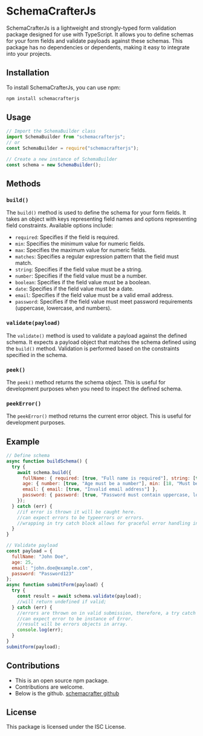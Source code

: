 # SchemaCrafterJs

SchemaCrafterJs is a lightweight and strongly-typed form validation package designed for use with TypeScript. It allows you to define schemas for your form fields and validate payloads against these schemas. This package has no dependencies or dependents, making it easy to integrate into your projects.

## Installation

To install SchemaCrafterJs, you can use npm:

```bash
npm install schemacrafterjs
```

## Usage

```javascript
// Import the SchemaBuilder class
import SchemaBuilder from "schemacrafterjs";
// or
const SchemaBuilder = require("schemacrafterjs");

// Create a new instance of SchemaBuilder
const schema = new SchemaBuilder();
```

## Methods

### `build()`

The `build()` method is used to define the schema for your form fields. It takes an object with keys representing field names and options representing field constraints. Available options include:

- `required`: Specifies if the field is required.
- `min`: Specifies the minimum value for numeric fields.
- `max`: Specifies the maximum value for numeric fields.
- `matches`: Specifies a regular expression pattern that the field must match.
- `string`: Specifies if the field value must be a string.
- `number`: Specifies if the field value must be a number.
- `boolean`: Specifies if the field value must be a boolean.
- `date`: Specifies if the field value must be a date.
- `email`: Specifies if the field value must be a valid email address.
- `password`: Specifies if the field value must meet password requirements (uppercase, lowercase, and numbers).

### `validate(payload)`

The `validate()` method is used to validate a payload against the defined schema. It expects a payload object that matches the schema defined using the `build()` method. Validation is performed based on the constraints specified in the schema.

### `peek()`

The `peek()` method returns the schema object. This is useful for development purposes when you need to inspect the defined schema.

### `peekError()`

The `peekError()` method returns the current error object. This is useful for development purposes.

## Example

```javascript
// Define schema
async function buildSchema() {
  try {
    await schema.build({
      fullName: { required: [true, "Full name is required"], string: [true, "Full Name Must Be String."], matches: [true, new RegExp(/^[A-Za-z]*$/), "Full Name Must Only Be Letters."] },
      age: { number: [true, "Age must be a number"], min: [18, "Must be at least 18 years old"] },
      email: { email: [true, "Invalid email address"] },
      password: { password: [true, "Password must contain uppercase, lowercase, and numbers"], min: {8, "Password Must Have A Min Length of 8 Characters."} }
    });
  } catch (err) {
    //if error is thrown it will be caught here.
    //can expect errors to be typeerrors or errors.
    //wrapping in try catch block allows for graceful error handling in the development process.
  }
}

// Validate payload
const payload = {
  fullName: "John Doe",
  age: 25,
  email: "john.doe@example.com",
  password: "Password123"
};
async function submitForm(payload) {
  try {
    const result = await schema.validate(payload);
    //will return undefined if valid;
  } catch (err) {
    //errors are thrown on in valid submission, therefore, a try catch block is sufficient to handle these errors. On submission success, the result will be undefined;
    //can expect error to be instance of Error.
    //result will be errors objects in array.
    console.log(err);
  }
}
submitForm(payload);
```
## Contributions 

* This is an open source npm package.
* Contributions are welcome.
* Below is the github.
[schemacrafter github](https://github.com/JL1172/schemacrafterjs-npm)

## License

This package is licensed under the ISC License.
